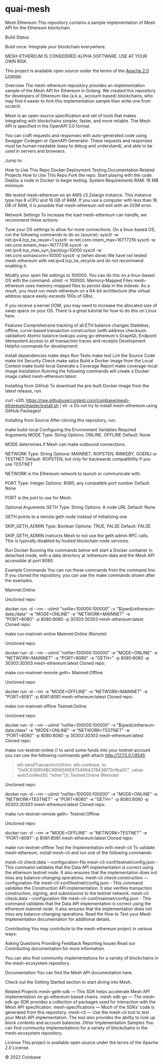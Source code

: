 # quai-mesh

Mesh Ethereum
This repository contains a sample implementation of Mesh API for the Ethereum blockchain.

Build Status    

Build once. Integrate your blockchain everywhere.

MESH-ETHEREUM IS CONSIDERED ALPHA SOFTWARE. USE AT YOUR OWN RISK.

This project is available open source under the terms of the [Apache 2.0 License](https://opensource.org/licenses/Apache-2.0).

Overview
The mesh-ethereum repository provides an implementation sample of the Mesh API for Ethereum in Golang. We created this repository for developers of Ethereum-like (a.k.a., account-based) blockchains, who may find it easier to fork this implementation sample than write one from scratch.

Mesh is an open-source specification and set of tools that makes integrating with blockchains simpler, faster, and more reliable. The Mesh API is specified in the OpenAPI 3.0 format.

You can craft requests and responses with auto-generated code using Swagger Codegen or OpenAPI Generator. These requests and responses must be human-readable (easy to debug and understand), and able to be used in servers and browsers.

Jump to:

How to Use This Repo
Docker Deployment
Testing
Documentation
Related Projects
How to Use This Repo
Fork the repo.
Start playing with the code.
Deploy a node in Docker to begin testing.
System Requirements
RAM: 16 MB minimum

We tested mesh-ethereum on an AWS c5.2xlarge instance. This instance type has 8 vCPU and 16 GB of RAM. If you use a computer with less than 16 GB of RAM, it is possible that mesh-ethereum will exit with an OOM error.

Network Settings
To increase the load mesh-ethereum can handle, we recommend these actions:

Tune your OS settings to allow for more connections. On a linux-based OS, run the following commands to do so (source):
sysctl -w net.ipv4.tcp_tw_reuse=1
sysctl -w net.core.rmem_max=16777216
sysctl -w net.core.wmem_max=16777216
sysctl -w net.ipv4.tcp_max_syn_backlog=10000
sysctl -w net.core.somaxconn=10000
sysctl -p (when done)
We have not tested mesh-ethereum with net.ipv4.tcp_tw_recycle and do not recommend enabling it.

Modify your open file settings to 100000. You can do this on a linux-based OS with the command: ulimit -n 100000.
Memory-Mapped Files
mesh-ethereum uses memory-mapped files to persist data in the indexer. As a result, you must run mesh-ethereum on a 64-bit architecture (the virtual address space easily exceeds 100s of GBs).

If you receive a kernel OOM, you may need to increase the allocated size of swap space on your OS. There is a great tutorial for how to do this on Linux here.

Features
Comprehensive tracking of all ETH balance changes
Stateless, offline, curve-based transaction construction (with address checksum validation)
Atomic balance lookups using go-ethereum's GraphQL Endpoint
Idempotent access to all transaction traces and receipts
Development
Helpful commands for development:

Install dependencies
make deps
Run Tests
make test
Lint the Source Code
make lint
Security Check
make salus
Build a Docker Image from the Local Context
make build-local
Generate a Coverage Report
make coverage-local
Image Installation
Running the following commands will create a Docker image called mesh-ethereum:latest.

Installing from GitHub
To download the pre-built Docker image from the latest release, run:

curl -sSfL https://raw.githubusercontent.com/coinbase/mesh-ethereum/master/install.sh | sh -s
Do not try to install mesh-ethereum using GitHub Packages!

Installing from Source
After cloning this repository, run:

make build-local
Configuring the Environment Variables
Required Arguments
MODE Type: String Options: ONLINE, OFFLINE Default: None

MODE determines if Mesh can make outbound connections.

NETWORK Type: String Options: MAINNET, ROPSTEN, RINKEBY, GOERLI or TESTNET Default: ROPSTEN, but only for backwards compatibility if you use TESTNET

NETWORK is the Ethereum network to launch or communicate with.

PORT Type: Integer Options: 8080, any compatible port number Default: None

PORT is the port to use for Mesh.

Optional Arguments
GETH Type: String Options: A node URL Default: None

GETH points to a remote geth node instead of initializing one

SKIP_GETH_ADMIN Type: Boolean Options: TRUE, FALSE Default: FALSE

SKIP_GETH_ADMIN instructs Mesh to not use the geth admin RPC calls. This is typically disabled by hosted blockchain node services.

Run Docker
Running the commands below will start a Docker container in detached mode, with a data directory at <working directory>/ethereum-data and the Mesh API accessible at port 8080.

Example Commands
You can run these commands from the command line. If you cloned the repository, you can use the make commands shown after the examples.

Mainnet:Online

Uncloned repo:

docker run -d --rm --ulimit "nofile=100000:100000" -v "$(pwd)/ethereum-data:/data" -e "MODE=ONLINE" -e "NETWORK=MAINNET" -e "PORT=8080" -p 8080:8080 -p 30303:30303 mesh-ethereum:latest
Cloned repo:

make run-mainnet-online
Mainnet:Online (Remote)

Uncloned repo:

docker run -d --rm --ulimit "nofile=100000:100000" -e "MODE=ONLINE" -e "NETWORK=MAINNET" -e "PORT=8080" -e "GETH=<NODE URL>" -p 8080:8080 -p 30303:30303 mesh-ethereum:latest
Cloned repo:

make run-mainnet-remote geth=<NODE URL>
Mainnet:Offline

Uncloned repo:

docker run -d --rm -e "MODE=OFFLINE" -e "NETWORK=MAINNET" -e "PORT=8081" -p 8081:8081 mesh-ethereum:latest
Cloned repo:

make run-mainnet-offline
Testnet:Online

Uncloned repo:

docker run -d --rm --ulimit "nofile=100000:100000" -v "$(pwd)/ethereum-data:/data" -e "MODE=ONLINE" -e "NETWORK=TESTNET" -e "PORT=8080" -p 8080:8080 -p 30303:30303 mesh-ethereum:latest
Cloned repo:

make run-testnet-online
// to send some funds into your testnet account you can use the following commands
geth attach http://127.0.0.1:8545
> eth.sendTransaction({from: eth.coinbase, to: "0x9C639954BC9956598Df734994378A36f73cfba0C", value: web3.toWei(50, "ether")})
Testnet:Online (Remote)

Uncloned repo:

docker run -d --rm --ulimit "nofile=100000:100000" -e "MODE=ONLINE" -e "NETWORK=TESTNET" -e "PORT=8080" -e "GETH=<NODE URL>" -p 8080:8080 -p 30303:30303 mesh-ethereum:latest
Cloned repo:

make run-testnet-remote geth=<NODE URL>
Testnet:Offline

Uncloned repo:

docker run -d --rm -e "MODE=OFFLINE" -e "NETWORK=TESTNET" -e "PORT=8081" -p 8081:8081 mesh-ethereum:latest
Cloned repo:

make run-testnet-offline
Test the Implementation with mesh-cli
To validate mesh-ethereum, install mesh-cli and run one of the following commands:

mesh-cli check:data --configuration-file mesh-cli-conf/testnet/config.json - This command validates that the Data API implementation is correct using the ethereum testnet node. It also ensures that the implementation does not miss any balance-changing operations.
mesh-cli check:construction --configuration-file mesh-cli-conf/testnet/config.json - This command validates the Construction API implementation. It also verifies transaction construction, signing, and submissions to the testnet network.
mesh-cli check:data --configuration-file mesh-cli-conf/mainnet/config.json - This command validates that the Data API implementation is correct using the ethereum mainnet node. It also ensures that the implementation does not miss any balance-changing operations.
Read the How to Test your Mesh Implementation documentation for additional details.

Contributing
You may contribute to the mesh-ethereum project in various ways:

Asking Questions
Providing Feedback
Reporting Issues
Read our Contributing documentation for more information.

You can also find community implementations for a variety of blockchains in the mesh-ecosystem repository.

Documentation
You can find the Mesh API documentation here.

Check out the Getting Started section to start diving into Mesh.

Related Projects
mesh-geth-sdk — This SDK helps accelerate Mesh API implementation on go-ethereum based chains.
mesh-sdk-go — The mesh-sdk-go SDK provides a collection of packages used for interaction with the Mesh API specification.
mesh-specifications — Much of the SDKs’ code is generated from this repository.
mesh-cli — Use the mesh-cli tool to test your Mesh API implementation. The tool also provides the ability to look up block contents and account balances.
Other Implementation Samples
You can find community implementations for a variety of blockchains in the mesh-ecosystem repository.

License
This project is available open source under the terms of the Apache 2.0 License.

© 2022 Coinbase
